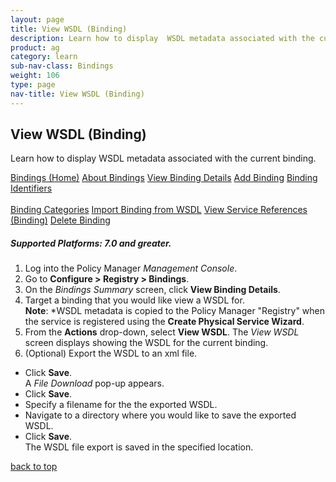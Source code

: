 ```yaml
---
layout: page
title: View WSDL (Binding)
description: Learn how to display  WSDL metadata associated with the current binding.
product: ag
category: learn
sub-nav-class: Bindings
weight: 106
type: page
nav-title: View WSDL (Binding)
---
```


## View WSDL (Binding)

Learn how to display WSDL metadata associated with the current binding.

<a href="bindings_toc.html" class="button secondary">Bindings (Home)</a> <a href="../bindings/about_bindings.html" class="button secondary">About Bindings</a> <a href="../bindings/view_binding_details.html" class="button secondary">View Binding Details</a>    <a href="../bindings/add_binding.html" class="button secondary">Add Binding</a>  <a href="../bindings/binding_identifiers.html" class="button secondary">Binding Identifiers</a> <br><br><a href="../bindings/binding_categories.html" class="button secondary">Binding Categories</a> <a href="../bindings/import_binding_from_wsdl.html" class="button secondary">Import Binding from WSDL</a> <a href="../bindings/view_service_references_binding.html" class="button secondary">View Service References (Binding)</a> <a href="../bindings/delete_binding.html" class="button secondary">Delete Binding</a>

<h5 class="stamp">Supported Platforms: 7.0 and greater.</h5>

1. Log into the Policy Manager *Management Console*.
2. Go to **Configure > Registry > Bindings**.  
2. On the *Bindings Summary* screen, click **View Binding Details**.  
3. Target a binding that you would like view a WSDL for.  
**Note**: *WSDL metadata is copied to the Policy Manager "Registry" when the service is registered using the **Create Physical Service Wizard**.
4. From the **Actions** drop-down, select **View WSDL**. The *View WSDL* screen displays showing the WSDL for the current binding.
5. (Optional) Export the WSDL to an xml file.  
  * Click **Save**.  
  A *File Download* pop-up appears.
  * Click **Save**.
  * Specify a filename for the the exported WSDL.
  * Navigate to a directory where you would like to save the exported WSDL.
  * Click **Save**.  
  The WSDL file export is saved in the specified location.
  
<a href="#top">back to top</a> 